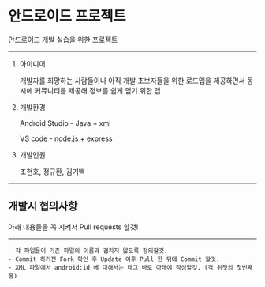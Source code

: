 # 안드로이드 프로젝트
안드로이드 개발 실습을 위한 프로젝트
***
1. 아이디어

    개발자를 희망하는 사람들이나 아직 개발 초보자들을 위한 로드맵을 제공하면서 동시에 커뮤니티를 제공해 정보를 쉽게 얻기 위한 앱
    
2. 개발환경

    Android Studio - Java + xml
    
    VS code - node.js + express
    
3. 개발인원

    조현호, 정규환, 김기백
    
***    
## 개발시 협의사항
아래 내용들을 꼭 지켜서 Pull requests 할것!
***
    - 각 파일들이 기존 파일의 이름과 겹치지 않도록 정의할것.
    - Commit 하기전 Fork 확인 후 Update 이후 Pull 한 뒤에 Commit 할것.
    - XML 파일에서 android:id 에 대해서는 태그 바로 아래에 작성할것. (각 위젯의 첫번째 줄)
